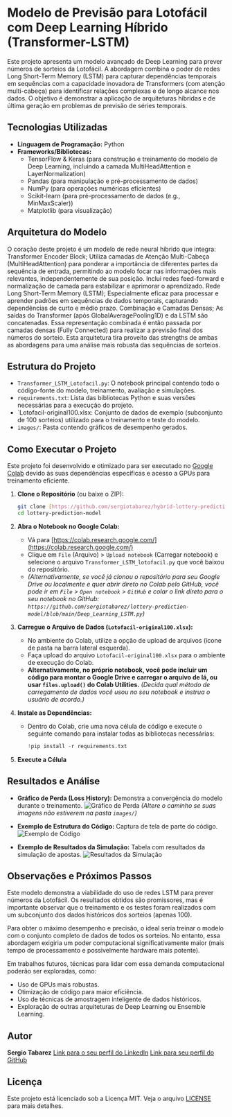 # Modelo de Previsão para Lotofácil com Deep Learning Híbrido (Transformer-LSTM)

Este projeto apresenta um modelo avançado de Deep Learning para prever números de sorteios da Lotofácil. A abordagem combina o poder de redes Long Short-Term Memory (LSTM) para capturar dependências temporais em sequências com a capacidade inovadora de Transformers (com atenção multi-cabeça) para identificar relações complexas e de longo alcance nos dados. O objetivo é demonstrar a aplicação de arquiteturas híbridas e de última geração em problemas de previsão de séries temporais.

## Tecnologias Utilizadas
* **Linguagem de Programação:** Python
* **Frameworks/Bibliotecas:**
    * TensorFlow & Keras (para construção e treinamento do modelo de Deep Learning, incluindo a camada MultiHeadAttention e LayerNormalization)
    * Pandas (para manipulação e pré-processamento de dados)
    * NumPy (para operações numéricas eficientes)
    * Scikit-learn (para pré-processamento de dados (e.g., MinMaxScaler))
    * Matplotlib (para visualização)

## Arquitetura do Modelo

O coração deste projeto é um modelo de rede neural híbrido que integra:
Transformer Encoder Block;
Utiliza camadas de Atenção Multi-Cabeça (MultiHeadAttention) para ponderar a importância de diferentes partes da sequência de entrada, permitindo ao modelo focar nas informações mais relevantes, independentemente de sua posição.
Inclui redes feed-forward e normalização de camada para estabilizar e aprimorar o aprendizado.
Rede Long Short-Term Memory (LSTM);
Especialmente eficaz para processar e aprender padrões em sequências de dados temporais, capturando dependências de curto e médio prazo.
Combinação e Camadas Densas;
As saídas do Transformer (após GlobalAveragePooling1D) e da LSTM são concatenadas.
Essa representação combinada é então passada por camadas densas (Fully Connected) para realizar a previsão final dos números do sorteio.
Esta arquitetura tira proveito das strengths de ambas as abordagens para uma análise mais robusta das sequências de sorteios.

## Estrutura do Projeto

* `Transformer_LSTM_Lotofacil.py`: O notebook principal contendo todo o código-fonte do modelo, treinamento, avaliação e simulações.
* `requirements.txt`: Lista das bibliotecas Python e suas versões necessárias para a execução do projeto.
* `Lotofacil-original100.xlsx: Conjunto de dados de exemplo (subconjunto de 100 sorteios) utilizado para o treinamento e teste do modelo.
* `images/`: Pasta contendo gráficos de desempenho gerados.






## Como Executar o Projeto

Este projeto foi desenvolvido e otimizado para ser executado no [Google Colab](https://colab.research.google.com/) devido às suas dependências específicas e acesso a GPUs para treinamento eficiente.

1.  **Clone o Repositório** (ou baixe o ZIP):
    ```bash
    git clone [https://github.com/sergiotabarez/hybrid-lottery-prediction-model.git](https://github.com/sergiotabarez/hybrid-lottery-prediction-model.git)
    cd lottery-prediction-model
    ```

2.  **Abra o Notebook no Google Colab:**
    * Vá para [https://colab.research.google.com/](https://colab.research.google.com/)
    * Clique em `File` (Arquivo) > `Upload notebook` (Carregar notebook) e selecione o arquivo `Transformer_LSTM_lotofacil.py` que você baixou do repositório.
    * *(Alternativamente, se você já clonou o repositório para seu Google Drive ou localmente e quer abrir direto no Colab pelo GitHub, você pode ir em `File` > `Open notebook` > `GitHub` e colar o link direto para o seu notebook no GitHub: `https://github.com/sergiotabarez/lottery-prediction-model/blob/main/Deep_Learning_LSTM.py`)*

3.  **Carregue o Arquivo de Dados (`Lotofacil-original100.xlsx`):**
    * No ambiente do Colab, utilize a opção de upload de arquivos (ícone de pasta na barra lateral esquerda).
    * Faça upload do arquivo `Lotofacil-original100.xlsx` para o ambiente de execução do Colab.
    * **Alternativamente, no próprio notebook, você pode incluir um código para montar o Google Drive e carregar o arquivo de lá, ou usar `files.upload()` do Colab Utilities.** *(Decida qual método de carregamento de dados você usou no seu notebook e instrua o usuário de acordo.)*

4.  **Instale as Dependências:**
    * Dentro do Colab, crie uma nova célula de código e execute o seguinte comando para instalar todas as bibliotecas necessárias:
        ```python
        !pip install -r requirements.txt
        ```

5.  **Execute a Célula**

## Resultados e Análise

* **Gráfico de Perda (Loss History):** Demonstra a convergência do modelo durante o treinamento.
    ![Gráfico de Perda](images/Histórico_perda.png) 
    *(Altere o caminho se suas imagens não estiverem na pasta `images/`)*

* **Exemplo de Estrutura do Código:** Captura de tela de parte do código.
    ![Exemplo de Código](images/image_a998d4.png)

* **Exemplo de Resultados da Simulação:** Tabela com resultados da simulação de apostas.
    ![Resultados da Simulação](images/image_a994d7.png)

## Observações e Próximos Passos

Este modelo demonstra a viabilidade do uso de redes LSTM para prever números da Lotofácil. Os resultados obtidos são promissores, mas é importante observar que o treinamento e os testes foram realizados com um subconjunto dos dados históricos dos sorteios (apenas 100).

Para obter o máximo desempenho e precisão, o ideal seria treinar o modelo com o conjunto completo de dados de todos os sorteios. No entanto, essa abordagem exigiria um poder computacional significativamente maior (mais tempo de processamento e possivelmente hardware mais potente).

Em trabalhos futuros, técnicas para lidar com essa demanda computacional poderão ser exploradas, como:
* Uso de GPUs mais robustas.
* Otimização de código para maior eficiência.
* Uso de técnicas de amostragem inteligente de dados históricos.
* Exploração de outras arquiteturas de Deep Learning ou Ensemble Learning.

## Autor

**Sergio Tabarez**
[Link para o seu perfil do LinkedIn](https://www.linkedin.com/in/seu-perfil-aqui)
[Link para seu perfil do GitHub](https://github.com/sergiotabarez)

## Licença

Este projeto está licenciado sob a Licença MIT. Veja o arquivo [LICENSE](LICENSE) para mais detalhes.
